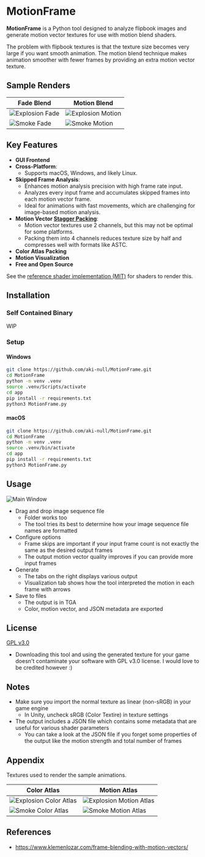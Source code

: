 # MotionFrame

**MotionFrame** is a Python tool designed to analyze flipbook images and generate motion vector textures for use with motion blend shaders.

The problem with flipbook textures is that the texture size becomes very large if you want smooth animation. The motion blend technique makes animation smoother with fewer frames by providing an extra motion vector texture.

## Sample Renders

| Fade Blend                                                                                         | Motion Blend                                                                                         |
| -------------------------------------------------------------------------------------------------- | ---------------------------------------------------------------------------------------------------- |
| ![Explosion Fade](https://github.com/user-attachments/assets/00159a36-f49e-4593-9221-0b4c80ca4113) | ![Explosion Motion](https://github.com/user-attachments/assets/239eac78-90b2-4018-bd08-68a8148c7642) |
| ![Smoke Fade](https://github.com/user-attachments/assets/e20742f8-35bc-403d-8da0-a7d2397d7e89)     | ![Smoke Motion](https://github.com/user-attachments/assets/c9e847f7-06a3-452e-b592-bc7e0b674782)     |
## Key Features

- **GUI Frontend**
- **Cross-Platform**:
  - Supports macOS, Windows, and likely Linux.
- **Skipped Frame Analysis**:
  - Enhances motion analysis precision with high frame rate input.
  - Analyzes every input frame and accumulates skipped frames into each motion vector frame.
  - Ideal for animations with fast movements, which are challenging for image-based motion analysis.
- **Motion Vector [Stagger Packing](https://realtimevfx.com/t/flipbook-texture-packing-atlas-super-pack-and-stagger-pack/5609)**:
  - Motion vector textures use 2 channels, but this may not be optimal for some platforms.
  - Packing them into 4 channels reduces texture size by half and compresses well with formats like ASTC.
- **Color Atlas Packing**
- **Motion Visualization**
- **Free and Open Source**

See the [reference shader implementation (MIT)](https://github.com/aki-null/UnityFlipbookMotionBlending) for shaders to render this.

## Installation

### Self Contained Binary

WIP

### Setup

#### Windows

```bash
git clone https://github.com/aki-null/MotionFrame.git
cd MotionFrame
python -m venv .venv
source .venv/Scripts/activate
cd app
pip install -r requirements.txt
python3 MotionFrame.py
```

#### macOS

```bash
git clone https://github.com/aki-null/MotionFrame.git
cd MotionFrame
python -m venv .venv
source .venv/bin/activate
cd app
pip install -r requirements.txt
python3 MotionFrame.py
```

## Usage

![Main Window](https://github.com/user-attachments/assets/d44658e8-3a2d-4908-afb1-a22fbbed1fde)

- Drag and drop image sequence file
	- Folder works too
	- The tool tries its best to determine how your image sequence file names are formatted
- Configure options
	- Frame skips are important if your input frame count is not exactly the same as the desired output frames
	- The output motion vector quality improves if you can provide more input frames
- Generate
	- The tabs on the right displays various output
	- Visualization tab shows how the tool interpreted the motion in each frame with arrows
- Save to files
	- The output is in TGA
	- Color, motion vector, and JSON metadata are exported

## License

[GPL v3.0](https://www.gnu.org/licenses/gpl-3.0.txt)

- Downloading this tool and using the generated texture for your game doesn't contaminate your software with GPL v3.0 license. I would love to be credited however :)
## Notes

- Make sure you import the normal texture as linear (non-sRGB) in your game engine
	- In Unity, uncheck sRGB (Color Textire) in texture settings
- The output includes a JSON file which contains some metadata that are useful for various shader parameters
	- You can take a look at the JSON file if you forget some properties of the output like the motion strength and total number of frames

## Appendix

Textures used to render the sample animations.

|Color Atlas|Motion Atlas|
|-----------|------------|
|![Explosion Color Atlas](https://github.com/user-attachments/assets/f68db0fe-9348-4ae3-bffa-cb2839ddc5a8)|![Explosion Motion Atlas](https://github.com/user-attachments/assets/5354ece8-0127-43a0-8b90-a9d358bab4e5)|
|![Smoke Color Atlas](https://github.com/user-attachments/assets/8bcb4457-e245-4f93-a1aa-4ec88763777f)|![Smoke Motion Atlas](https://github.com/user-attachments/assets/66e98695-c152-40ad-9aad-8b098f963d09)|

## References

- <https://www.klemenlozar.com/frame-blending-with-motion-vectors/>
